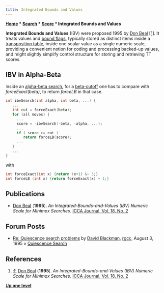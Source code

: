 ```yaml
---
title: Integrated Bounds and Values
---
```

**[Home](Home "Home") \* [Search](Search "Search") \* [Score](Score "Score") \* Integrated Bounds and Values**


**Integrated Bounds and Values** (IBV) were proposed 1995 by [Don Beal](Don_Beal "Don Beal") <a id="cite-note-1" href="#cite-ref-1">[1]</a>. It treats values and [bound flags](Bound "Bound"), typically stored as distinct items inside a [transposition table](Transposition_Table "Transposition Table"), inside one scalar value as a single numeric scale, providing a convenient notion for coding and processing backed-up values, and might slightly simplify control structure for storing and retrieving TT scores.



## IBV in Alpha-Beta


Inside an [alpha-beta search](Alpha-Beta "Alpha-Beta"), for a [beta-cutoff](Beta-Cutoff "Beta-Cutoff") one has to compare with *forceExact(beta)*, to return *forceLB* in that case.




```C++
int ibvSearch(int alpha, int beta, ...) {
   ...
   int cut = forceExact(beta);
   for (all moves) {
     ...
     score = -ibvSearch(-beta, -alpha, ...);
     ...
     if ( score >= cut )
        return forceLB(score);
     ...
   }
   ... 
}

```

with




```C++
int forceExact(int x) {return (x+1) &~ 3;}
int forceLB (int x) {return forceExact(x) + 1;}

```

## Publications


* [Don Beal](Don_Beal "Don Beal") (**1995**). *An Integrated-Bounds-and-Values (IBV) Numeric Scale for Minimax Searches*. [ICCA Journal, Vol. 18, No. 2](ICGA_Journal#18_2 "ICGA Journal")


## Forum Posts


* [Re: Quiescence search problems](https://groups.google.com/group/rec.games.chess.computer/msg/fedfcfaf26d04dfa) by [David Blackman](David_Blackman "David Blackman"), [rgcc](Computer_Chess_Forums "Computer Chess Forums"), August 3, 1995 » [Quiescence Search](Quiescence_Search "Quiescence Search")


## References


1. <a id="cite-ref-1" href="#cite-note-1">↑</a> [Don Beal](Don_Beal "Don Beal") (**1995**). *An Integrated-Bounds-and-Values (IBV) Numeric Scale for Minimax Searches*. [ICCA Journal, Vol. 18, No. 2](ICGA_Journal#18_2 "ICGA Journal")

**[Up one level](Score "Score")**







 
